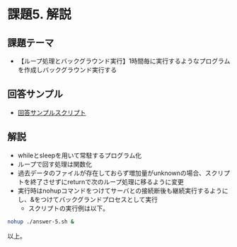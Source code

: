 # 課題5. 解説

## 課題テーマ

- 【ループ処理とバックグラウンド実行】1時間毎に実行するようなプログラムを作成しバックグラウンド実行する

## 回答サンプル

- [回答サンプルスクリプト](./answer-5.sh)

## 解説

- whileとsleepを用いて常駐するプログラム化
- ループで回す処理は関数化
- 過去データのファイルが存在しておらず増加量がunknownの場合、スクリプトを終了させずにreturnで次のループ処理に移るように変更
- 実行時はnohupコマンドをつけてサーバとの接続断後も継続実行するようにし、&をつけてバックグランドプロセスとして実行
    - スクリプトの実行例は以下。

```bash
nohup ./answer-5.sh &
```

以上。
